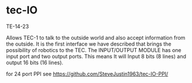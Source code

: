 # tec-IO

TE-14-23

Allows TEC-1 to talk to the outside world and also accept information from the outside. It is the first interface we have described that brings the possibility of robotics to the TEC. The INPUT/OUTPUT MODULE has one input port and two output ports. This means It will Input 8 bits (8 lines) and output 16 bits (16 lines). 

for 24 port PPI see https://github.com/SteveJustin1963/tec-IO-PPI/
